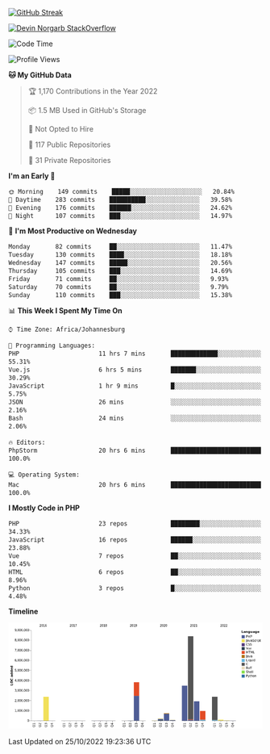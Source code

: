 
[![GitHub Streak](http://github-readme-streak-stats.herokuapp.com?user=DevinNorgarb&date_format=M%20j%5B%2C%20Y%5D)](https://git.io/streak-stats)


[![Devin Norgarb StackOverflow](https://github-readme-stackoverflow.vercel.app/?userID=4993755)](https://stackoverflow.com/users/4993755/devin-norgarb)

<!--START_SECTION:waka-->
![Code Time](http://img.shields.io/badge/Code%20Time-5%2C813%20hrs%2051%20mins-blue)

![Profile Views](http://img.shields.io/badge/Profile%20Views-3-blue)

**🐱 My GitHub Data** 

> 🏆 1,170 Contributions in the Year 2022
 > 
> 📦 1.5 MB Used in GitHub's Storage 
 > 
> 🚫 Not Opted to Hire
 > 
> 📜 117 Public Repositories 
 > 
> 🔑 31 Private Repositories  
 > 
**I'm an Early 🐤** 

```text
🌞 Morning    149 commits    █████░░░░░░░░░░░░░░░░░░░░   20.84% 
🌆 Daytime    283 commits    ██████████░░░░░░░░░░░░░░░   39.58% 
🌃 Evening    176 commits    ██████░░░░░░░░░░░░░░░░░░░   24.62% 
🌙 Night      107 commits    ███░░░░░░░░░░░░░░░░░░░░░░   14.97%

```
📅 **I'm Most Productive on Wednesday** 

```text
Monday       82 commits     ██░░░░░░░░░░░░░░░░░░░░░░░   11.47% 
Tuesday      130 commits    ████░░░░░░░░░░░░░░░░░░░░░   18.18% 
Wednesday    147 commits    █████░░░░░░░░░░░░░░░░░░░░   20.56% 
Thursday     105 commits    ███░░░░░░░░░░░░░░░░░░░░░░   14.69% 
Friday       71 commits     ██░░░░░░░░░░░░░░░░░░░░░░░   9.93% 
Saturday     70 commits     ██░░░░░░░░░░░░░░░░░░░░░░░   9.79% 
Sunday       110 commits    ███░░░░░░░░░░░░░░░░░░░░░░   15.38%

```


📊 **This Week I Spent My Time On** 

```text
⌚︎ Time Zone: Africa/Johannesburg

💬 Programming Languages: 
PHP                      11 hrs 7 mins       █████████████░░░░░░░░░░░░   55.31% 
Vue.js                   6 hrs 5 mins        ███████░░░░░░░░░░░░░░░░░░   30.29% 
JavaScript               1 hr 9 mins         █░░░░░░░░░░░░░░░░░░░░░░░░   5.75% 
JSON                     26 mins             ░░░░░░░░░░░░░░░░░░░░░░░░░   2.16% 
Bash                     24 mins             ░░░░░░░░░░░░░░░░░░░░░░░░░   2.06%

🔥 Editors: 
PhpStorm                 20 hrs 6 mins       █████████████████████████   100.0%

💻 Operating System: 
Mac                      20 hrs 6 mins       █████████████████████████   100.0%

```

**I Mostly Code in PHP** 

```text
PHP                      23 repos            ████████░░░░░░░░░░░░░░░░░   34.33% 
JavaScript               16 repos            ██████░░░░░░░░░░░░░░░░░░░   23.88% 
Vue                      7 repos             ██░░░░░░░░░░░░░░░░░░░░░░░   10.45% 
HTML                     6 repos             ██░░░░░░░░░░░░░░░░░░░░░░░   8.96% 
Python                   3 repos             █░░░░░░░░░░░░░░░░░░░░░░░░   4.48%

```


**Timeline**

![Chart not found](https://raw.githubusercontent.com/DevinNorgarb/DevinNorgarb/main/charts/bar_graph.png) 


 Last Updated on 25/10/2022 19:23:36 UTC
<!--END_SECTION:waka-->

